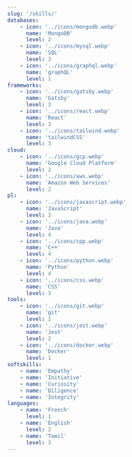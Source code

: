 ```yaml
---
slug: '/skills/'
databases:
    - icon: '../icons/mongodb.webp'
      name: 'MongoDB'
      level: 2
    - icon: '../icons/mysql.webp'
      name: 'SQL'
      level: 3
    - icon: '../icons/graphql.webp'
      name: 'graphQL'
      level: 1
frameworks:
    - icon: '../icons/gatsby.webp'
      name: 'Gatsby'
      level: 3
    - icon: '../icons/react.webp'
      name: 'React'
      level: 3
    - icon: '../icons/tailwind.webp'
      name: 'tailwindCSS'
      level: 3
cloud:
    - icon: '../icons/gcp.webp'
      name: 'Google Cloud Platform'
      level: 2
    - icon: '../icons/aws.webp'
      name: 'Amazon Web Services'
      level: 2
pl:
    - icon: '../icons/javascript.webp'
      name: 'JavaScript'
      level: 3
    - icon: '../icons/java.webp'
      name: 'Java'
      level: 4
    - icon: '../icons/cpp.webp'
      name: 'C++'
      level: 4
    - icon: '../icons/python.webp'
      name: 'Python'
      level: 4
    - icon: '../icons/css.webp'
      name: 'CSS'
      level: 3
tools:
    - icon: '../icons/git.webp'
      name: 'git'
      level: 2
    - icon: '../icons/jest.webp'
      name: 'Jest'
      level: 2
    - icon: '../icons/docker.webp'
      name: 'Docker'
      level: 1
softskills:
    - name: 'Empathy'
    - name: 'Initiative'
    - name: 'Curiosity'
    - name: 'Diligence'
    - name: 'Integrity'
languages:
    - name: 'French'
      level: 1
    - name: 'English'
      level: 2
    - name: 'Tamil'
      level: 3
---
```

